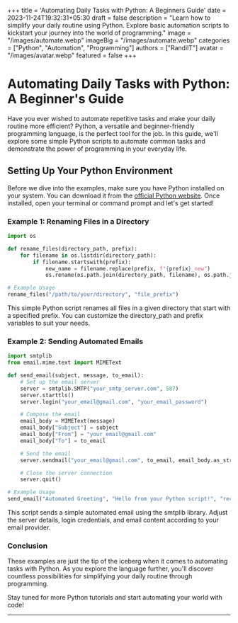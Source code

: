 +++
title = 'Automating Daily Tasks with Python: A Beginners Guide'
date = 2023-11-24T19:32:31+05:30
draft = false
description = "Learn how to simplify your daily routine using Python. Explore basic automation scripts to kickstart your journey into the world of programming."
image = "/images/automate.webp"
imageBig = "/images/automate.webp"
categories = ["Python", "Automation", "Programming"]
authors = ["RandilT"]
avatar = "/images/avatar.webp"
featured = false
+++

# Automating Daily Tasks with Python: A Beginner's Guide

Have you ever wished to automate repetitive tasks and make your daily routine more efficient? Python, a versatile and beginner-friendly programming language, is the perfect tool for the job. In this guide, we'll explore some simple Python scripts to automate common tasks and demonstrate the power of programming in your everyday life.

## Setting Up Your Python Environment

Before we dive into the examples, make sure you have Python installed on your system. You can download it from the [official Python website](https://www.python.org/downloads/). Once installed, open your terminal or command prompt and let's get started!

### Example 1: Renaming Files in a Directory

```python
import os

def rename_files(directory_path, prefix):
    for filename in os.listdir(directory_path):
        if filename.startswith(prefix):
            new_name = filename.replace(prefix, f"{prefix}_new")
            os.rename(os.path.join(directory_path, filename), os.path.join(directory_path, new_name))

# Example Usage
rename_files("/path/to/your/directory", "file_prefix")
```

This simple Python script renames all files in a given directory that start with a specified prefix. You can customize the directory_path and prefix variables to suit your needs.

### Example 2: Sending Automated Emails

```python
import smtplib
from email.mime.text import MIMEText

def send_email(subject, message, to_email):
    # Set up the email server
    server = smtplib.SMTP("your_smtp_server.com", 587)
    server.starttls()
    server.login("your_email@gmail.com", "your_email_password")

    # Compose the email
    email_body = MIMEText(message)
    email_body["Subject"] = subject
    email_body["From"] = "your_email@gmail.com"
    email_body["To"] = to_email

    # Send the email
    server.sendmail("your_email@gmail.com", to_email, email_body.as_string())

    # Close the server connection
    server.quit()

# Example Usage
send_email("Automated Greeting", "Hello from your Python script!", "recipient@example.com")


```

This script sends a simple automated email using the smtplib library. Adjust the server details, login credentials, and email content according to your email provider.

### Conclusion

These examples are just the tip of the iceberg when it comes to automating tasks with Python. As you explore the language further, you'll discover countless possibilities for simplifying your daily routine through programming.

Stay tuned for more Python tutorials and start automating your world with code!

---
